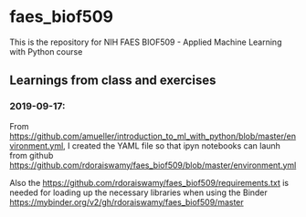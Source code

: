 # faes_biof509

This is the repository for NIH FAES BIOF509 - Applied Machine Learning with Python course

## Learnings from class and exercises

### 2019-09-17:

From https://github.com/amueller/introduction_to_ml_with_python/blob/master/environment.yml, I created the YAML file so that ipyn notebooks can launh from github https://github.com/rdoraiswamy/faes_biof509/blob/master/environment.yml

Also the https://github.com/rdoraiswamy/faes_biof509/requirements.txt is needed for loading up the necessary libraries when using the Binder https://mybinder.org/v2/gh/rdoraiswamy/faes_biof509/master

